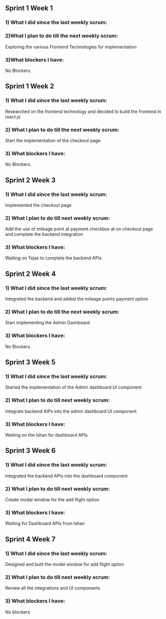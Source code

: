 ## Sprint 1 Week 1 
 
### 1) What I did since the last weekly scrum: 
 
### 2)What I plan to do till the next weekly scrum: 
Exploring the various Frontend Technologies for implementation 
 
### 3)What blockers I have: 
No Blockers. 
 
## Sprint 1 Week 2 
### 1) What I did since the last weekly scrum: 
Researched on the frontend technology and decided to build the frontend in react.js 
 
### 2) What I plan to do till the next weekly scrum: 
Start the implementation of the checkout page 
 
### 3) What blockers I have: 
No Blockers. 
 
 
## Sprint 2 Week 3 
 
### 1) What I did since the last weekly scrum: 
Implemented the checkout page  
 
### 2) What I plan to do till next weekly scrum: 
Add the use of mileage point at payment checkbox at on checkout page and complete the backend integration 
 
### 3) What blockers I have: 
Waiting on Tejas to complete the backend APIs 
 
## Sprint 2 Week 4 
 
### 1) What I did since the last weekly scrum: 
Integrated the backend and added the mileage points payment option 
 
### 2) What I plan to do till the next weekly scrum: 
Start implementing the Admin Dashboard 
 
### 3) What blockers I have: 
No Blockers 
 
## Sprint 3 Week 5 
 
### 1) What I did since the last weekly scrum: 
Started the implementation of the Admin dashboard UI component 
 
### 2) What I plan to do till next weekly scrum: 
Integrate backend AIPs into the admin dashboard UI component 
 
### 3) What blockers I have: 
Waiting on the Ishan for dashboard APIs 
 
 
## Sprint 3 Week 6 
 
### 1) What I did since the last weekly scrum: 
Integrated the backend APIs into the dashboard component 
 
### 2) What I plan to do till next weekly scrum: 
Create modal window for the add flight option 
 
### 3) What blockers I have: 
Waiting for Dashboard APIs from Ishan 
 
 
## Sprint 4 Week 7 
### 1) What I did since the last weekly scrum: 
Designed and built the model window for add flight option  
 
### 2) What I plan to do till next weekly scrum: 
Review all the integrations and UI components 
 
### 3) What blockers I have: 
No blockers 
